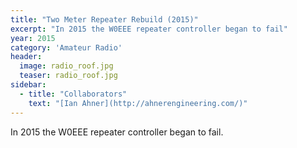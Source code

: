 ```yaml
---
title: "Two Meter Repeater Rebuild (2015)"
excerpt: "In 2015 the W0EEE repeater controller began to fail"
year: 2015
category: 'Amateur Radio'
header:
  image: radio_roof.jpg
  teaser: radio_roof.jpg
sidebar:
  - title: "Collaborators"
    text: "[Ian Ahner](http://ahnerengineering.com/)"
---
```


In 2015 the W0EEE repeater controller began to fail. 

